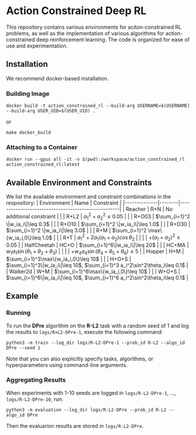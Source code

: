 # Action Constrained Deep RL
This repository contains various environments for aciton-constrained RL problems, as well as the implementation of various algorithms for action-constrained deep reinforcement learning. The code is organized for ease of use and experimentation.

## Installation
We recommend docker-based installation.

### Building Image
```
docker build -t action_constrained_rl --build-arg USERNAME=$(USERNAME) --build-arg USER_UID=$(USER_UID) .
```

or 

```
make docker_build
```

### Attaching to a Container

```
docker run --gpus all -it -v $(pwd):/workspace/action_constrained_rl action_constrained_rl:latest
```

## Available Environment and Constraints
We list the available environment and constraint combinations in the respository:
| Environment  | Name   | Constraint                                         |
|--------------|--------|----------------------------------------------------|
| Reacher      | R+N    | No additional constraint                           |
|              | R+L2   | $a_1^2+a_2^2\leq 0.05$                              |
|              | R+O03  | $\sum_{i=1}^2 \|w_ia_i\|\leq 0.3$                   |
|              | R+O10  | $\sum_{i=1}^2 \|w_ia_i\|\leq 1.0$                   |
|              | R+O30  | $\sum_{i=1}^2 \|w_ia_i\|\leq 3.0$                   |
|              | R+M    | $\sum_{i=1}^2 \max\{w_ia_i,0\}\leq 1.0$             |
|              | R+T    | $a_1^2+2a_1(a_1+a_2)\cos \theta_2$                 |
|              |        | $+(a_1+a_2)^2\leq 0.05$                             |
| HalfCheetah  | HC+O   | $\sum_{i=1}^6\|w_ia_i\|\leq 20$                     |
|              | HC+MA  | $w_1a_1\sin (\theta_1+\theta_2+\theta_3)$          |
|              |        | $+w_4a_4\sin (\theta_4+\theta_5+\theta_6)\leq 5$    |
| Hopper       | H+M    | $\sum_{i=1}^3\max\{w_ia_i,0\}\leq 10$               |
|              | H+O+S  | $\sum_{i=1}^3\|w_ia_i\|\leq 10$, $\sum_{i=1}^3 a_i^2\sin^2\theta_i\leq 0.1$ |
| Walker2d     | W+M    | $\sum_{i=1}^6\max\{w_ia_i,0\}\leq 10$               |
|              | W+O+S  | $\sum_{i=1}^6\|w_ia_i\|\leq 10$, $\sum_{i=1}^6 a_i^2\sin^2\theta_i\leq 0.1$ |


## Example
### Running
To run the **DPre** algorithm on the **R-L2** task with a random seed of 1 and log the results to `logs/R+L2-DPre-1`, execute the following command:
```
python3 -m train --log_dir logs/R-L2-DPre-1 --prob_id R-L2 --algo_id DPre --seed 1
```
Note that you can also explicitly specify tasks, algorithms, or hyperparameters using command-line arguments.

### Aggregating Results
When experiments with 1-10 seeds are logged in `logs/R-L2-DPre-1`, ..., `logs/R-L2-DPre-10`, run:
```
python3 -m evaluation --log_dir logs/R-L2-DPre --prob_id R-L2 --algo_id DPre
```
Then the evaluarion results are stored in `logs/R-L2-DPre`.